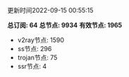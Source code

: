 更新时间2022-09-15 00:55:15

**总订阅: 64**
**总节点: 9934**
**有效节点: 1965**
- v2ray节点: 1590
- ss节点: 296
- trojan节点: 75
- ssr节点: 4
